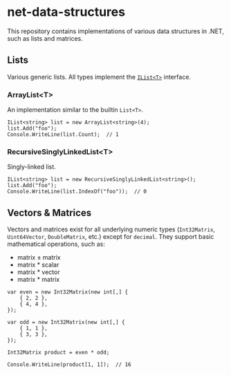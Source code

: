 # net-data-structures

This repository contains implementations of various data structures in .NET, such as lists and matrices.

## Lists

Various generic lists. All types implement the [`IList<T>`](https://docs.microsoft.com/en-us/dotnet/api/system.collections.generic.ilist-1?view=netcore-3.1) interface.

### ArrayList&lt;T&gt;

An implementation similar to the builtin `List<T>`.

```CSharp
IList<string> list = new ArrayList<string>(4);
list.Add("foo");
Console.WriteLine(list.Count);  // 1
```

### RecursiveSinglyLinkedList&lt;T&gt;

Singly-linked list.

```CSharp
IList<string> list = new RecursiveSinglyLinkedList<string>();
list.Add("foo");
Console.WriteLine(list.IndexOf("foo"));  // 0
```

## Vectors & Matrices

Vectors and matrices exist for all underlying numeric types (`Int32Matrix`, `Uint64Vector`, `DoubleMatrix`, etc.) except for `decimal`.
They support basic mathematical operations, such as:

- matrix ± matrix
- matrix * scalar
- matrix * vector
- matrix * matrix

```CSharp
var even = new Int32Matrix(new int[,] {
    { 2, 2 },
    { 4, 4 },
});

var odd = new Int32Matrix(new int[,] {
    { 1, 1 },
    { 3, 3 },
});

Int32Matrix product = even * odd;

Console.WriteLine(product[1, 1]);  // 16
```
